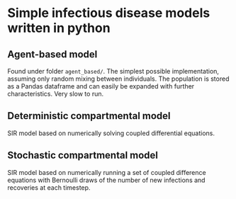 # Simple infectious disease models written in python

## Agent-based model
Found under folder `agent_based/`. The simplest possible implementation, assuming only random mixing between individuals. The population is stored as a Pandas dataframe and can easily be expanded with further characteristics. Very slow to run.

## Deterministic compartmental model
SIR model based on numerically solving coupled differential equations.

## Stochastic compartmental model
SIR model based on numerically running a set of coupled difference equations with Bernoulli draws of the number of new infections and recoveries at each timestep.
